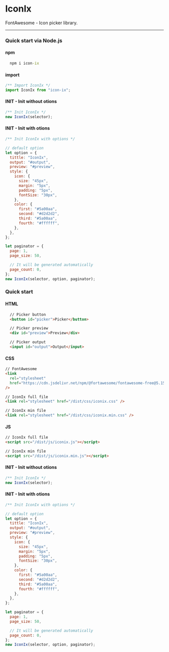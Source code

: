 # IconIx

FontAwesome - Icon picker library.

---

### Quick start via Node.js

#### npm

```cmd
  npm i icon-ix
```

#### import

```js
/** Import IconIx */
import IconIx from "icon-ix";
```

#### INIT - Init without otions

```js
/** Init IconIx */
new IconIx(selector);
```

#### INIT - Init with otions

```js
/** Init IconIx with options */

// default option
let option = {
  tittle: "IconIx",
  output: "#output",
  preview: "#preview",
  style: {
    icon: {
      size: "45px",
      margin: "5px",
      padding: "5px",
      fontSize: "30px",
    },
    color: {
      first: "#5a00aa",
      second: "#d2d2d2",
      third: "#5a00aa",
      fourth: "#ffffff",
    },
  },
};

let paginator = {
  page: 1,
  page_size: 50,

  // It will be generated automatically
  page_count: 0,
};
new IconIx(selector, option, paginator);
```

### Quick start

#### HTML

```html
  // Picker button
  <button id="picker">Picker</button>

  // Picker preview
  <div id="preview">Preview</div>

  // Picker output
  <input id="output">Output</input>
```

#### CSS

```html
// FontAwesome
<link
  rel="stylesheet"
  href="https://cdn.jsdelivr.net/npm/@fortawesome/fontawesome-free@5.15.3/css/all.css"
/>

// IconIx full file
<link rel="stylesheet" href="/dist/css/iconix.css" />

// IconIx min file
<link rel="stylesheet" href="/dist/css/iconix.min.css" />
```

#### JS

```html
// IconIx full file
<script src="/dist/js/iconix.js"></script>

// IconIx min file
<script src="/dist/js/iconix.min.js"></script>
```

#### INIT - Init without otions

```js
/** Init IconIx */
new IconIx(selector);
```

#### INIT - Init with otions

```js
/** Init IconIx with options */

// default option
let option = {
  tittle: "IconIx",
  output: "#output",
  preview: "#preview",
  style: {
    icon: {
      size: "45px",
      margin: "5px",
      padding: "5px",
      fontSize: "30px",
    },
    color: {
      first: "#5a00aa",
      second: "#d2d2d2",
      third: "#5a00aa",
      fourth: "#ffffff",
    },
  },
};

let paginator = {
  page: 1,
  page_size: 50,

  // It will be generated automatically
  page_count: 0,
};
new IconIx(selector, option, paginator);
```
